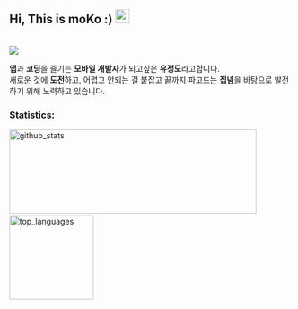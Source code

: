 <h2> Hi, This is moKo :) <img src="https://media.giphy.com/media/hvRJCLFzcasrR4ia7z/giphy.gif" width="25px"> </h2>
<br/>

<img src="https://user-images.githubusercontent.com/62370144/135639197-67942246-7b47-4ed0-8e0f-9eee916629c7.png"/>

 **앱**과 **코딩**을 즐기는 **모바일 개발자**가 되고싶은 **유정모**라고합니다.<br/>
새로운 것에 **도전**하고, 어렵고 안되는 걸 붙잡고 끝까지 파고드는 **집념**을 바탕으로 발전하기 위해 노력하고 있습니다.

<h3> Statistics: </h3>
<p align="left">
  <img alt="github_stats" src="https://github-readme-stats.vercel.app/api?username=heymoko&hide=stars&show_icons=true&theme=radical" width="440" height="150"/> &nbsp;
  <img alt="top_languages" src="https://github-readme-stats.vercel.app/api/top-langs/?username=heymoko&layout=compact&theme=radical" height="150">
</p>
